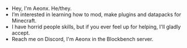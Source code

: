 - Hey, I'm Aeonx. He/they.
- I’m interested in learning how to mod, make plugins and datapacks for Minecraft.
- I have horrid people skills, but if you ever feel up for helping, I'll gladly accept.
- Reach me on Discord, I'm Aeonx in the Blockbench server.

<!---
Strange-Aeonx/Strange-Aeonx is a ✨ special ✨ repository because its `README.md` (this file) appears on your GitHub profile.
You can click the Preview link to take a look at your changes.
--->
